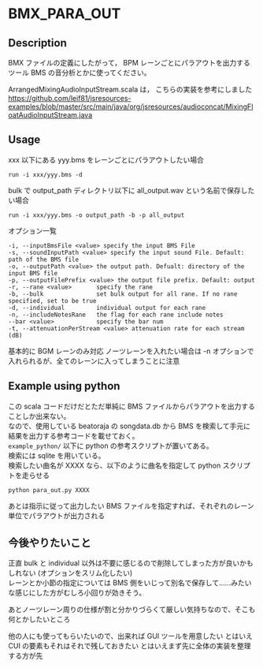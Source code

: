 BMX_PARA_OUT
===

## Description

BMX ファイルの定義にしたがって， BPM レーンごとにパラアウトを出力するツール
BMS の音分析とかに使ってください。

ArrangedMixingAudioInputStream.scala は， こちらの実装を参考にしました  
https://github.com/leif81/jsresources-examples/blob/master/src/main/java/org/jsresources/audioconcat/MixingFloatAudioInputStream.java

## Usage

xxx 以下にある yyy.bms をレーンごとにパラアウトしたい場合
```
run -i xxx/yyy.bms -d
```

bulk で output_path ディレクトリ以下に all_output.wav という名前で保存したい場合
```
run -i xxx/yyy.bms -o output_path -b -p all_output
```

オプション一覧
```
-i, --inputBmsFile <value> specify the input BMS File
-s, --soundInputPath <value> specify the input sound File. Default: path of the BMS file
-o, --outputPath <value> the output path. Defualt: directory of the input BMS file
-p, --outputFilePrefix <value> the output file prefix. Default: output
-r, --rane <value>       specify the rane
-b, --bulk               set bulk output for all rane. If no rane specified, set to be true
-d, --individual         individual output for each rane
-n, --includeNotesRane   the flag for each rane include notes
--bar <value>            specify the bar num
-t, --attenuationPerStream <value> attenuation rate for each stream (dB)
```

基本的に BGM レーンのみ対応
ノーツレーンを入れたい場合は -n オプションで入れられるが、全てのレーンに入ってしまうことに注意

## Example using python

この scala コードだけだとただ単純に BMS ファイルからパラアウトを出力することしか出来ない。  
なので、使用している beatoraja の songdata.db から BMS を検索して手元に結果を出力する参考コードを載せておく。  
`example_python/` 以下に python の参考スクリプトが置いてある。  
検索には sqlite を用いている。  
検索したい曲名が XXXX なら、以下のように曲名を指定して python スクリプトを走らせる
```
python para_out.py XXXX
```
あとは指示に従って出力したい BMS ファイルを指定すれば、それぞれのレーン単位でパラアウトが出力される

## 今後やりたいこと

正直 bulk と individual 以外は不要に感じるので削除してしまった方が良いかもしれない (オプションをスリム化したい)  
レーンとか小節の指定については BMS 側をいじって別名で保存して……みたいな感じにした方がむしろ小回りが効きそう。

あとノーツレーン周りの仕様が割と分かりづらくて厳しい気持ちなので、そこも何とかしたいところ

他の人にも使ってもらいたいので、出来れば GUI ツールを用意したい
とはいえ CUI の要素もそれはそれで残しておきたい
とはいえまず先に全体の実装を整理する方が先
